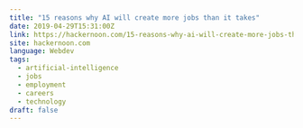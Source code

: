 ```yaml
---
title: "15 reasons why AI will create more jobs than it takes"
date: 2019-04-29T15:31:00Z
link: https://hackernoon.com/15-reasons-why-ai-will-create-more-jobs-than-it-takes-46787c2526d1?source=rss----3a8144eabfe3---4
site: hackernoon.com
language: Webdev
tags:
  - artificial-intelligence
  - jobs
  - employment
  - careers
  - technology
draft: false
---
```

